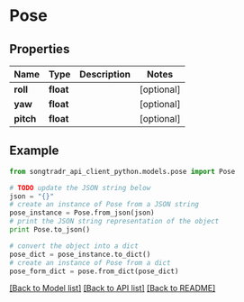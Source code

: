 # Pose


## Properties
Name | Type | Description | Notes
------------ | ------------- | ------------- | -------------
**roll** | **float** |  | [optional] 
**yaw** | **float** |  | [optional] 
**pitch** | **float** |  | [optional] 

## Example

```python
from songtradr_api_client_python.models.pose import Pose

# TODO update the JSON string below
json = "{}"
# create an instance of Pose from a JSON string
pose_instance = Pose.from_json(json)
# print the JSON string representation of the object
print Pose.to_json()

# convert the object into a dict
pose_dict = pose_instance.to_dict()
# create an instance of Pose from a dict
pose_form_dict = pose.from_dict(pose_dict)
```
[[Back to Model list]](../README.md#documentation-for-models) [[Back to API list]](../README.md#documentation-for-api-endpoints) [[Back to README]](../README.md)


